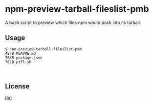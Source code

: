﻿
<!--#echo json="package.json" key="name" underline="=" -->
npm-preview-tarball-fileslist-pmb
=================================
<!--/#echo -->

<!--#echo json="package.json" key="description" -->
A bash script to preview which files npm would pack into its tarball.
<!--/#echo -->

Usage
-----

```text
$ npm-preview-tarball-fileslist-pmb
487B README.md
768B package.json
762B ptfl.sh
```


&nbsp;


License
-------
<!--#echo json="package.json" key=".license" -->
ISC
<!--/#echo -->
